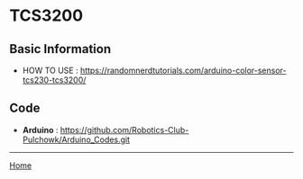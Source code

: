 # TCS3200


## Basic Information

- HOW TO USE : https://randomnerdtutorials.com/arduino-color-sensor-tcs230-tcs3200/

## Code 

- **Arduino** : https://github.com/Robotics-Club-Pulchowk/Arduino_Codes.git

---
[Home](./README.md)